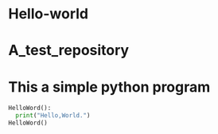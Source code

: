 # Hello-world
# A_test_repository
# This a simple python program
```python
HelloWord():
  print("Hello,World.")  
HelloWord()
```
